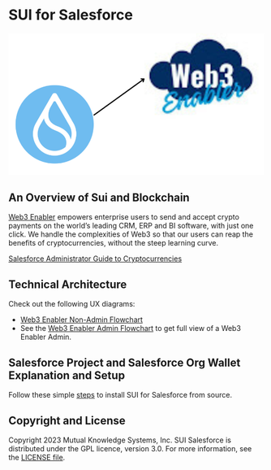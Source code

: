 # SUI for Salesforce

![](https://github.com/MuKnSys/sui-for-salesforce/blob/main/assets/sui-for-salesforce-logo.png)

## An Overview of Sui and Blockchain 
[Web3 Enabler](https://web3enabler.com) empowers enterprise users to send and accept crypto payments on the world’s leading CRM, ERP and BI software, with just one click. We handle the complexities of Web3 so that our users can reap the benefits of cryptocurrencies, without the steep learning curve. 

[Salesforce Administrator Guide to Cryptocurrencies](https://github.com/MuKnSys/sui-for-salesforce/blob/main/assets/SUI%20for%20Salesforce%20by%20Web3%20Enabler%20-%20Salesforce%20Administrator%20Guide%20to%20Cryptocurrencies.pdf)

## Technical Architecture


Check out the following UX diagrams:

* [Web3 Enabler Non-Admin Flowchart](https://github.com/MuKnSys/sui-for-salesforce/blob/main/assets/web3_enabler_non-admin_flowchart.png)
* See the [Web3 Enabler Admin Flowchart](https://github.com/MuKnSys/sui-for-salesforce/blob/main/assets/web3_enabler_admin_flowchart.png) to get full view of a Web3 Enabler Admin.
  

## Salesforce Project and Salesforce Org Wallet Explanation and Setup

Follow these simple [steps](https://github.com/MuKnSys/sui-for-salesforce/blob/main/assets/SUI%20for%20Salesforce%20by%20Web3%20Enabler%20-%20Salesforce%20Project%20and%20Salesforce%20Org%20Wallet%20Explanation%20and%20Setup.pdf) to install SUI for Salesforce from source.

## Copyright and License

Copyright 2023 Mutual Knowledge Systems, Inc.  SUI Salesforce is distributed under the GPL licence, version 3.0.  For more information, see the [LICENSE file](LICENSE).
